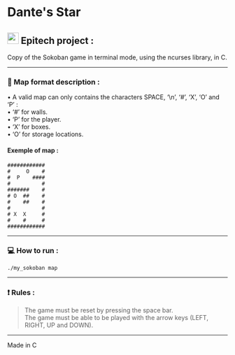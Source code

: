 # Dante's Star

## <img width="26px" src="https://newsroom.ionis-group.com/wp-content/uploads/2018/12/epitech-logo-signature-quadri.png"/> Epitech project :

Copy of the Sokoban game in terminal mode, using the ncurses library, in C.

---

### :pencil: Map format description :
• A valid map can only contains the characters SPACE, ‘\n’, ‘#’, ‘X’, ‘O’ and ‘P’ :
<br>
•  ‘#’ for walls.
<br>
• ‘P’ for the player.
<br>
• ‘X’ for boxes.
<br>
• ‘O’ for storage locations.
<br>
#### Exemple of map :
```
############
#     O    #
#  P    ####
#          #
#######    #
# O  ##    #
#    ##    #
#          #
# X  X     #
#    #     #
############
```

---

### :computer: How to run :
```
./my_sokoban map
```

---

### :exclamation: Rules :
> The game must be reset by pressing the space bar.  <br>
> The game must be able to be played with the arrow keys (LEFT, RIGHT, UP and DOWN).

---

Made in C
